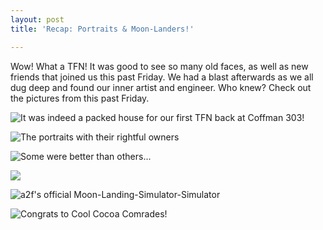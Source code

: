 ```yaml
---
layout: post
title: 'Recap: Portraits & Moon-Landers!'

---
```


Wow! What a TFN! It was good to see so many old faces, as well as new friends that joined us this past Friday. We had a blast afterwards as we all dug deep and found our inner artist and engineer. Who knew? Check out the pictures from this past Friday.

![It was indeed a packed house for our first TFN back at Coffman 303!](http://farm7.static.flickr.com/6159/6168998863_d497ef43f5.jpg)

![The portraits with their rightful owners](http://farm7.static.flickr.com/6166/6169536002_621757d053.jpg)

![Some were better than others...](http://farm7.static.flickr.com/6153/6169004073_b59e96698c.jpg)

![](http://farm7.static.flickr.com/6175/6169006347_7409b69bdd.jpg)

![a2f's official Moon-Landing-Simulator-Simulator](http://farm7.static.flickr.com/6163/6169011003_6e753bc952.jpg)

![Congrats to Cool Cocoa Comrades!](http://farm7.static.flickr.com/6170/6169012929_f5ab52f478.jpg) 
